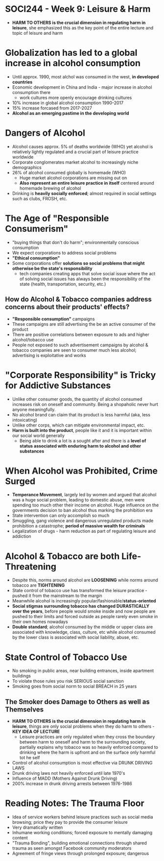 # SOCI244 - Week 9: Leisure & Harm
- **HARM TO OTHERS is the crucial dimension in regulating harm in leisure**, she emphasized this as the key point of the entire lecture and topic of leisure and harm

# Globalization has led to a global increase in alcohol consumption
- Until approx. 1990, most alchol was consumed in the west, **in developed countries**
- Economic development in China and India - major increase in alcohol consumption there
	- work cultures more openly encourage drinking cultures
- 10% increase in global alcohol consumption 1990-2017
- 15% increase forcased from 2017-2027
- **Alcohol as an emerging pastime in the developing world**

# Dangers of Alcohol
- Alcohol causes approx. 5% of deaths worldwide (WHO) yet alcohol is relatively lightly regulated and a crucial part of leisure practice worldwide
- Corporate conglomerates market alcohol to increasingly niche demographics
- 26% of alcohol consumed globally is homemade (WHO)
	- Huge market alcohol corporations are missing out on
	- **Also represent an entire leisure practice in itself** centered around homemade brewing of alcohol
- Drinking is **heavily socially enforced**; almost required in social settings such as clubs, FROSH, etc.

# The Age of "Responsible Consumerism"
- "buying things that don't do harm"; environmentally conscious consumption
- We expect corporations to address social problems
- **"Ethical consumption"**
- Some corporations offer **solutions so social problems that might otherwise be the state's responsibility**
	- tech companies creating apps that solve social issue where the act of solving social issues has always been the responsibility of the state (health, transportation, security, etc.)

## How do Alcohol & Tobacco companies address concerns about their products' effects?
- **"Responsible consumption"** campaigns
- These campaigns are still advertising the be an active consumer of the product
- There are positive correlations between exposure to ads and higher alcohol/tobacco use
- People not exposed to such advertisement campaigns by alcohol & tobacco companies are seen to consumer much less alcohol; advertising is exploitative and works

# "Corporate Responsibility" is Tricky for Addictive Substances
- Unlike other consumer goods, the quantity of alcohol consumed increases risk on oneself and community. Being a shopaholic never hurt anyone meaningfully.
- No alcohol brand can claim that its product is less harmful (aka, less intoxicating)
- Unlike other corps, which can mitigate environmental impact, etc.
- **Harm is built into the product**, people like it and it is important within our social world generally
	- Being able to drink a lot is a sought after and there is a **level of status associated with enduring harm to alcohol and other substances**

# When Alcohol was Prohibited, Crime Surged
- **Temperance Movement**, largely led by women and argued that alcohol was a huge social problem, leading to domestic abuse, men were spending too much other their income on alcohol. Huge influence on the governments decision to ban alcohol thus marking the prohibition era
- State intervention can only accomplish so much
- Smuggling, gang violence and dangerous unregulated products made prohibition a catastrophe; **period of massive wealth for criminals**
- Legalization of drugs - harm reduction as part of regulating leisure and addiction

# Alcohol & Tobacco are both Life-Threatening
- Despite this, norms around alcohol are **LOOSENING** while norms around tobacco are **TIGHTENING**
- State control of tobacco use has transformed the leisure practice - pushed it from the mainstream to the margin
- Meanwhile alcohol is increasingly popular/fashionable/**status-oriented**
- **Social stigmas surrounding tobacco has changed DURASTICALLY over the years**, before people would smoke inside and now people are pushed to their limits and forced outside as people rarely even smoke in their own homes nowadays
- **Double standard**; alcohol consumed by the middle or upper class are associated with knowledge, class, culture, etc while alcohol consumed by the lower class is associated with social liability, abuse, etc.

# State Control of Tobacco Use
- No smoking in public areas, near building entrances, inside apartment buildings
- To violate those rules you risk SERIOUS social sanction
- Smoking goes from social norm to social BREACH in 25 years

## The Smoker does Damage to Others as well as Themselves
- **HARM TO OTHERS is the crucial dimension in regulating harm in leisure**, things are only social problems when they do harm to others - **KEY IDEA OF LECTURE**
	- Leisure practices are only regulated when they cross the boundary between harm to oneself and harm to the surrounding society, partially explains why tobacco was so heavily enforced compared to drinking where the harm is upfront and on the surface only harmful tot he self
- Control of alcohol consumption is most effective via DRUNK DRIVING LAWS
- Drunk driving laws not heavily enforced until late 1970's
- Influence of MADD (Mothers Against Drunk Driving)
- 200% increase in drunk driving arrests between 1976-1986

# Reading Notes: The Trauma Floor
- Idea of service workers behind leisure practices such as social media browsing; price they pay to provide the consumer leisure
- Very dramatically written
- Inhumane working conditions; forced exposure to mentally damaging content
- "Trauma Bonding", building emotional connections through shared trauma as seen amongst Facebook community moderators
- Agreement of fringe views through prolonged exposure; dangerous